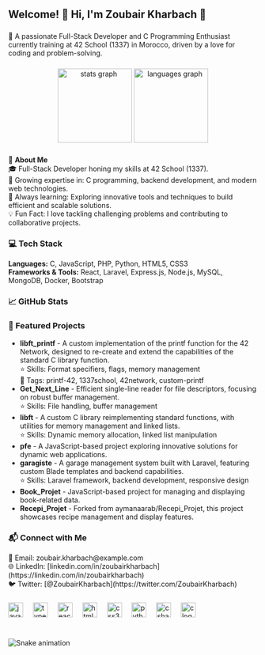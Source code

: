<h2 align="left">Welcome! 👋 Hi, I'm Zoubair Kharbach 🚀</h2>

###

<p align="left">
  🌟 A passionate Full-Stack Developer and C Programming Enthusiast currently training at 42 School (1337) in Morocco, driven by a love for coding and problem-solving.
</p>

###

<div align="center">
  <img src="https://github-readme-stats.vercel.app/api?username=kharbachzoubair&hide_title=false&hide_rank=false&show_icons=true&include_all_commits=true&count_private=true&disable_animations=false&theme=dracula&locale=en&hide_border=false" height="150" alt="stats graph"  />
  <img src="https://github-readme-stats.vercel.app/api/top-langs?username=kharbachzoubair&locale=en&hide_title=false&layout=compact&card_width=320&langs_count=5&theme=dracula&hide_border=false" height="150" alt="languages graph"  />
</div>

###

<p align="left">
  🚀 <strong>About Me</strong><br>
  🎓 Full-Stack Developer honing my skills at 42 School (1337).<br>
  🔭 Growing expertise in: C programming, backend development, and modern web technologies.<br>
  🌱 Always learning: Exploring innovative tools and techniques to build efficient and scalable solutions.<br>
  💡 Fun Fact: I love tackling challenging problems and contributing to collaborative projects.
</p>

###

<div align="left">
  <h3>💻 Tech Stack</h3>
  <strong>Languages:</strong> C, JavaScript, PHP, Python, HTML5, CSS3 <br>
  <strong>Frameworks & Tools:</strong> React, Laravel, Express.js, Node.js, MySQL, MongoDB, Docker, Bootstrap
</div>

###

<h3 align="left">📈 GitHub Stats</h3>

###

<h3 align="left">📌 Featured Projects</h3>
<ul>
  <li><strong>libft_printf</strong> - A custom implementation of the printf function for the 42 Network, designed to re-create and extend the capabilities of the standard C library function. <br> ⭐ Skills: Format specifiers, flags, memory management <br> 🔖 Tags: printf-42, 1337school, 42network, custom-printf</li>
  <li><strong>Get_Next_Line</strong> - Efficient single-line reader for file descriptors, focusing on robust buffer management. <br> ⭐ Skills: File handling, buffer management</li>
  <li><strong>libft</strong> - A custom C library reimplementing standard functions, with utilities for memory management and linked lists. <br> ⭐ Skills: Dynamic memory allocation, linked list manipulation</li>
  <li><strong>pfe</strong> - A JavaScript-based project exploring innovative solutions for dynamic web applications.</li>
  <li><strong>garagiste</strong> - A garage management system built with Laravel, featuring custom Blade templates and backend capabilities. <br> ⭐ Skills: Laravel framework, backend development, responsive design</li>
  <li><strong>Book_Projet</strong> - JavaScript-based project for managing and displaying book-related data.</li>
  <li><strong>Recepi_Projet</strong> - Forked from aymanaarab/Recepi_Projet, this project showcases recipe management and display features.</li>
</ul>

###

<div align="left">
  <h3>📬 Connect with Me</h3>
  📧 Email: zoubair.kharbach@example.com<br>
  🌐 LinkedIn: [linkedin.com/in/zoubairkharbach](https://linkedin.com/in/zoubairkharbach)<br>
  🐦 Twitter: [@ZoubairKharbach](https://twitter.com/ZoubairKharbach)
</div>

###

<div align="left">
  <img src="https://cdn.jsdelivr.net/gh/devicons/devicon/icons/javascript/javascript-original.svg" height="30" alt="javascript logo"  />
  <img width="12" />
  <img src="https://cdn.jsdelivr.net/gh/devicons/devicon/icons/typescript/typescript-original.svg" height="30" alt="typescript logo"  />
  <img width="12" />
  <img src="https://cdn.jsdelivr.net/gh/devicons/devicon/icons/react/react-original.svg" height="30" alt="react logo"  />
  <img width="12" />
  <img src="https://cdn.jsdelivr.net/gh/devicons/devicon/icons/html5/html5-original.svg" height="30" alt="html5 logo"  />
  <img width="12" />
  <img src="https://cdn.jsdelivr.net/gh/devicons/devicon/icons/css3/css3-original.svg" height="30" alt="css3 logo"  />
  <img width="12" />
  <img src="https://cdn.jsdelivr.net/gh/devicons/devicon/icons/python/python-original.svg" height="30" alt="python logo"  />
  <img width="12" />
  <img src="https://cdn.jsdelivr.net/gh/devicons/devicon/icons/csharp/csharp-original.svg" height="30" alt="csharp logo"  />
  <img width="12" />
  <img src="https://cdn.jsdelivr.net/gh/devicons/devicon/icons/c/c-original.svg" height="30" alt="c logo"  />
</div>

###

<br clear="both">

<img src="https://raw.githubusercontent.com/kharbachzoubair/kharbachzoubair/output/snake.svg" alt="Snake animation" />
